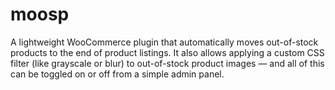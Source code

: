 # moosp
A lightweight WooCommerce plugin that automatically moves out-of-stock products to the end of product listings. It also allows applying a custom CSS filter (like grayscale or blur) to out-of-stock product images — and all of this can be toggled on or off from a simple admin panel.
